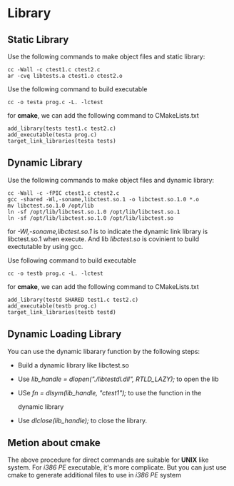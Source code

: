 # Library

## Static Library

Use the following commands to make object files and static library:

```text
cc -Wall -c ctest1.c ctest2.c
ar -cvq libtests.a ctest1.o ctest2.o
```

Use the following command to build executable

```text
cc -o testa prog.c -L. -lctest
```

for **cmake**, we can add the following command to CMakeLists.txt

```text
add_library(tests test1.c test2.c)
add_executable(testa prog.c)
target_link_libraries(testa tests)
```

## Dynamic Library

Use the following commands to make object files and dynamic library:

```text
cc -Wall -c -fPIC ctest1.c ctest2.c
gcc -shared -Wl,-soname,libctest.so.1 -o libctest.so.1.0 *.o
mv libctest.so.1.0 /opt/lib
ln -sf /opt/lib/libctest.so.1.0 /opt/lib/libctest.so.1
ln -sf /opt/lib/libctest.so.1.0 /opt/lib/libctest.so
```

for _-Wl,-soname,libctest.so.1_ is to indicate the dynamic link library is libctest.so.1 when execute. And lib _libctest.so_ is covinient to build exectutable by using gcc.

Use following command to build executable

```text
cc -o testb prog.c -L. -lctest
```

for **cmake**, we can add the following command to CMakeLists.txt

```text
add_library(testd SHARED test1.c test2.c)
add_executable(testb prog.c)
target_link_libraries(testb testd)
```

## Dynamic Loading Library

You can use the dynamic libarary function by the following steps:

* Build a dynamic library like libctest.so
* Use _lib\_handle = dlopen\("./libtestdl.dll", RTLD\_LAZY\);_ to open the lib
* USe _fn = dlsym\(lib\_handle, "ctest1"\);_ to use the function in the 

  dynamic library

* Use _dlclose\(lib\_handle\);_ to close the library.

## Metion about cmake

The above procedure for direct commands are suitable for **UNIX** like system. For _i386 PE_ executable, it's more complicate. But you can just use cmake to generate additional files to use in _i386 PE_ system

